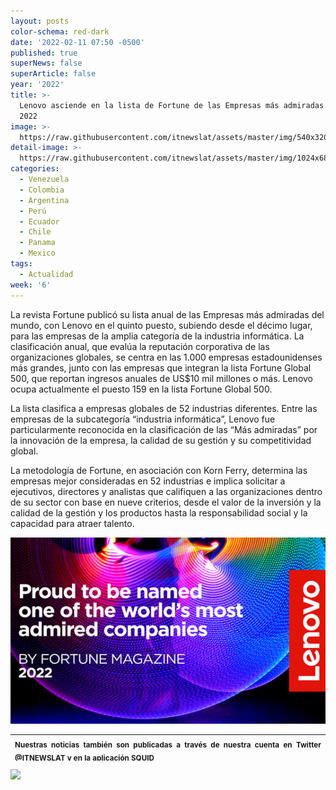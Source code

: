 ```yaml
---
layout: posts
color-schema: red-dark
date: '2022-02-11 07:50 -0500'
published: true
superNews: false
superArticle: false
year: '2022'
title: >-
  Lenovo asciende en la lista de Fortune de las Empresas más admiradas del mundo
  2022 
image: >-
  https://raw.githubusercontent.com/itnewslat/assets/master/img/540x320/lista-de-Fortune-lenovo-p.jpg
detail-image: >-
  https://raw.githubusercontent.com/itnewslat/assets/master/img/1024x680/lista-de-Fortune-lenovo-g.jpg
categories:
  - Venezuela
  - Colombia
  - Argentina
  - Perú
  - Ecuador
  - Chile
  - Panama
  - Mexico
tags:
  - Actualidad
week: '6'
---
```


La revista Fortune publicó su lista anual de las Empresas más admiradas del mundo, con Lenovo en el quinto puesto, subiendo desde el décimo lugar, para las empresas de la amplia categoría de la industria informática. La clasificación anual, que evalúa la reputación corporativa de las organizaciones globales, se centra en las 1.000 empresas estadounidenses más grandes, junto con las empresas que integran la lista Fortune Global 500, que reportan ingresos anuales de US$10 mil millones o más. Lenovo ocupa actualmente el puesto 159 en la lista Fortune Global 500. 

La lista clasifica a empresas globales de 52 industrias diferentes. Entre las empresas de la subcategoría “industria informática”, Lenovo fue particularmente reconocida en la clasificación de las “Más admiradas” por la innovación de la empresa, la calidad de su gestión y su competitividad global.

La metodología de Fortune, en asociación con Korn Ferry, determina las empresas mejor consideradas en 52 industrias e implica solicitar a ejecutivos, directores y analistas que califiquen a las organizaciones dentro de su sector con base en nueve criterios, desde el valor de la inversión y la calidad de la gestión y los productos hasta la responsabilidad social y la capacidad para atraer talento.

![](https://raw.githubusercontent.com/itnewslat/assets/master/img/540x320/lista-de-Fortune-lenovo-p.jpg)

<table style="height: 42px;" width="569">
<tbody>
<tr>
<td style="text-align: justify;"><sub><strong>Nuestras noticias también son publicadas a través de nuestra cuenta en Twitter <a href="https://twitter.com/itnewslat?lang=es">@ITNEWSLAT</a> y en la aplicación <a href="https://squidapp.co/en/">SQUID</a></strong></sub></td>
</tr>
</tbody>
</table>

<img src="https://tracker.metricool.com/c3po.jpg?hash=56f88a41e39ab42c063cc51676587a04"/>
